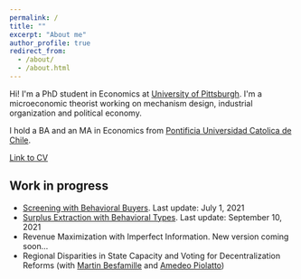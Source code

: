 ```yaml
---
permalink: /
title: ""
excerpt: "About me"
author_profile: true
redirect_from: 
  - /about/
  - /about.html
---
```

Hi! I'm a PhD student in Economics at [University of Pittsburgh](https://www.econ.pitt.edu/). I'm a microeconomic theorist working on mechanism design, industrial organization and political economy.

I hold a BA and an MA in Economics from [Pontificia Universidad Catolica de Chile](https://economia.uc.cl/). 

[Link to CV](https://nrpastrian.github.io/files/cv.pdf)

## Work in progress
* [Screening with Behavioral Buyers](https://nrpastrian.github.io/files/screening_behavioral.pdf). Last update: July 1, 2021
* [Surplus Extraction with Behavioral Types](https://nrpastrian.github.io/files/surplus_extraction_behavioral.pdf). Last update: September 10, 2021
* Revenue Maximization with Imperfect Information. New version coming soon...
* Regional Disparities in State Capacity and Voting for Decentralization Reforms (with [Martin Besfamille](https://economia.uc.cl/?profesor=martin-besfamille) and [Amedeo Piolatto](https://sites.google.com/site/piolatto/))
